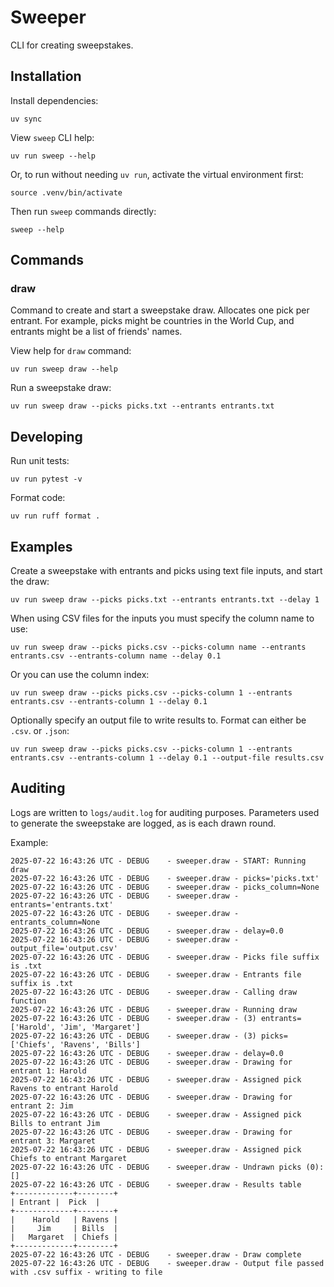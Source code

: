 # Sweeper

CLI for creating sweepstakes.

## Installation

Install dependencies:
```shell
uv sync
```

View `sweep` CLI help:
```shell
uv run sweep --help
```

Or, to run without needing `uv run`, activate the virtual environment first:
```shell
source .venv/bin/activate
```

Then run `sweep` commands directly:
```shell
sweep --help
```

## Commands

### draw

Command to create and start a sweepstake draw. Allocates one pick per entrant. For example, picks might be countries in the World Cup, and entrants might be a list of friends' names.

View help for `draw` command:
```shell
uv run sweep draw --help
```

Run a sweepstake draw:
```shell
uv run sweep draw --picks picks.txt --entrants entrants.txt
```

## Developing

Run unit tests:
```shell
uv run pytest -v
```

Format code:
```shell
uv run ruff format .
```

## Examples

Create a sweepstake with entrants and picks using text file inputs, and start the draw:
```shell
uv run sweep draw --picks picks.txt --entrants entrants.txt --delay 1
```

When using CSV files for the inputs you must specify the column name to use:
```shell
uv run sweep draw --picks picks.csv --picks-column name --entrants entrants.csv --entrants-column name --delay 0.1
```

Or you can use the column index:
```shell
uv run sweep draw --picks picks.csv --picks-column 1 --entrants entrants.csv --entrants-column 1 --delay 0.1
```

Optionally specify an output file to write results to. Format can either be `.csv`. or `.json`:
```shell
uv run sweep draw --picks picks.csv --picks-column 1 --entrants entrants.csv --entrants-column 1 --delay 0.1 --output-file results.csv
```

## Auditing

Logs are written to `logs/audit.log` for auditing purposes. Parameters used to generate the sweepstake are logged, as is each drawn round.

Example:
```log
2025-07-22 16:43:26 UTC - DEBUG    - sweeper.draw - START: Running draw
2025-07-22 16:43:26 UTC - DEBUG    - sweeper.draw - picks='picks.txt'
2025-07-22 16:43:26 UTC - DEBUG    - sweeper.draw - picks_column=None
2025-07-22 16:43:26 UTC - DEBUG    - sweeper.draw - entrants='entrants.txt'
2025-07-22 16:43:26 UTC - DEBUG    - sweeper.draw - entrants_column=None
2025-07-22 16:43:26 UTC - DEBUG    - sweeper.draw - delay=0.0
2025-07-22 16:43:26 UTC - DEBUG    - sweeper.draw - output_file='output.csv'
2025-07-22 16:43:26 UTC - DEBUG    - sweeper.draw - Picks file suffix is .txt
2025-07-22 16:43:26 UTC - DEBUG    - sweeper.draw - Entrants file suffix is .txt
2025-07-22 16:43:26 UTC - DEBUG    - sweeper.draw - Calling draw function
2025-07-22 16:43:26 UTC - DEBUG    - sweeper.draw - Running draw
2025-07-22 16:43:26 UTC - DEBUG    - sweeper.draw - (3) entrants=['Harold', 'Jim', 'Margaret']
2025-07-22 16:43:26 UTC - DEBUG    - sweeper.draw - (3) picks=['Chiefs', 'Ravens', 'Bills']
2025-07-22 16:43:26 UTC - DEBUG    - sweeper.draw - delay=0.0
2025-07-22 16:43:26 UTC - DEBUG    - sweeper.draw - Drawing for entrant 1: Harold
2025-07-22 16:43:26 UTC - DEBUG    - sweeper.draw - Assigned pick Ravens to entrant Harold
2025-07-22 16:43:26 UTC - DEBUG    - sweeper.draw - Drawing for entrant 2: Jim
2025-07-22 16:43:26 UTC - DEBUG    - sweeper.draw - Assigned pick Bills to entrant Jim
2025-07-22 16:43:26 UTC - DEBUG    - sweeper.draw - Drawing for entrant 3: Margaret
2025-07-22 16:43:26 UTC - DEBUG    - sweeper.draw - Assigned pick Chiefs to entrant Margaret
2025-07-22 16:43:26 UTC - DEBUG    - sweeper.draw - Undrawn picks (0): []
2025-07-22 16:43:26 UTC - DEBUG    - sweeper.draw - Results table
+-------------+--------+
| Entrant |  Pick  |
+-------------+--------+
|    Harold   | Ravens |
|     Jim     | Bills  |
|   Margaret  | Chiefs |
+-------------+--------+
2025-07-22 16:43:26 UTC - DEBUG    - sweeper.draw - Draw complete
2025-07-22 16:43:26 UTC - DEBUG    - sweeper.draw - Output file passed with .csv suffix - writing to file
```

